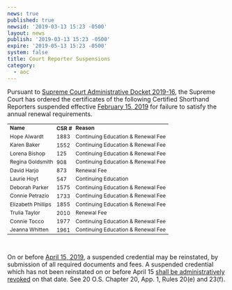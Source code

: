 ```yaml
---
news: true
published: true
newsid: '2019-03-13 15:23 -0500'
layout: news
publish: '2019-03-13 15:23 -0500'
expire: '2019-05-13 15:23 -0500'
system: false
title: Court Reporter Suspensions
category:
  - aoc
---
```

Pursuant to <a href="http://www.oscn.net/applications/oscn/DeliverDocument.asp?CiteID=483490">Supreme Court Administrative Docket 2019-16</a>, the Supreme Court has ordered the certificates of the following Certified Shorthand Reporters suspended effective <u>February 15, 2019</u> for failure to satisfy the annual renewal requirements.

<table style="font-size: 12px;">
  <tr>
    <td><b>Name</b></td>
    <td style="padding: 0 2px;"><b>CSR&nbsp;#</b></td>
    <td><b>Reason</b></td>
  </tr>  
<tr>
	<td>Hope Alwardt
	<td style="padding: 0 2px;">1883
	<td>Continuing Education & Renewal Fee
</tr>
<tr>
	<td>Karen Baker</td>
	<td style="padding: 0 2px;">1552</td>
	<td>Continuing Education & Renewal Fee</td>
</tr>
<tr>
	<td>Lorena Bishop</td>
	<td style="padding: 0 2px;">125</td>
	<td>Continuing Education & Renewal Fee</td>
</tr>
<tr>
	<td>Regina Goldsmith</td>
	<td style="padding: 0 2px;">908</td>
	<td>Continuing Education & Renewal Fee</td>
</tr>
<tr>
	<td>David Harjo</td>
	<td style="padding: 0 2px;">873</td>
	<td>Renewal Fee</td>
</tr>
<tr>
	<td>Laurie Hoyt</td>
	<td style="padding: 0 2px;">547</td>
	<td>Continuing Education</td>
</tr>
<tr>
	<td>Deborah Parker</td>
	<td style="padding: 0 2px;">1575</td>
	<td>Continuing Education & Renewal Fee</td>
</tr>
<tr>
	<td>Connie Petrazio</td>
	<td style="padding: 0 2px;">1733</td>
	<td>Continuing Education & Renewal Fee</td>
</tr>
<tr>
	<td>Elizabeth Phillips</td>
	<td style="padding: 0 2px;">1855</td>
	<td>Continuing Education & Renewal Fee</td>
</tr>
<tr>
	<td>Trulia Taylor</td>
	<td style="padding: 0 2px;">2010</td>
	<td>Renewal Fee</td>
</tr>
<tr>
	<td>Connie Tocco</td>
	<td style="padding: 0 2px;">1977</td>
	<td>Continuing Education & Renewal Fee</td>
</tr>
<tr>
	<td>Jeanna Whitten</td>
	<td style="padding: 0 2px;">1961</td>
	<td>Continuing Education & Renewal Fee</td>
</tr>	
</table>

<br/>

On or before <u>April 15, 2019</u>, a suspended credential may be reinstated, by submission of all required documents and fees. A suspended credential which has not been reinstated on or before April 15 <u>shall be administratively revoked</u> on that date. See 20 O.S. Chapter 20, App. 1, Rules 20(e) and 23(f).

